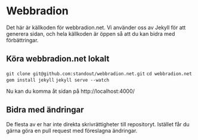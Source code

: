 # Webbradion

Det här är källkoden för webbradion.net. Vi använder oss av Jekyll för att
generera sidan, och hela källkoden är öppen så att du kan bidra med förbättringar.

## Köra webbradion.net lokalt

`git clone git@github.com:standout/webbradion.net.git`
`cd webbradion.net`
`gem install jekyll`
`jekyll serve --watch`

Nu kan du komma åt sidan på http://localhost:4000/

## Bidra med ändringar

De flesta av er har inte direkta skrivrättigheter till repositoryt.
Istället får du gärna göra en pull request med föreslagna ändringar.
